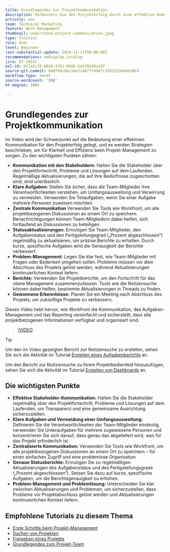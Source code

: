 ```yaml
---
title: Grundlegendes zur Projektkommunikation
description: Verbessern Sie den Projekterfolg durch eine effektive Kommunikation mit den Stakeholdern, klare Aufgaben, zentralisierte Diskussionen, genaue Statusberichte und proaktive Problemlösungen, um die Ausrichtung und Effizienz des Projekts sicherzustellen.
activity: use
team: Technical Marketing
feature: Work Management
thumbnail: understand-project-communication.jpeg
type: Tutorial
role: User
level: Beginner
last-substantial-update: 2024-11-11T00:00:00Z
recommendations: noDisplay,catalog
jira: KT-10147
exl-id: 0f2a2c78-8844-47b1-b0db-542392d9ce97
source-git-commit: bbdf99c6bc1be714077fd94fc3f8325394de36b3
workflow-type: tm+mt
source-wordcount: '398'
ht-degree: 100%

---
```


# Grundlegendes zur Projektkommunikation

Im Video wird der Schwerpunkt auf die Bedeutung einer effektiven Kommunikation für den Projekterfolg gelegt, und es werden Strategien beschrieben, um für Klarheit und Effizienz beim Projekt-Management zu sorgen. Zu den wichtigsten Punkten zählen:
* **Kommunikation mit den Stakeholdern:** Halten Sie die Stakeholder über den Projektfortschritt, Probleme und Lösungen auf dem Laufenden.  Regelmäßige Aktualisierungen, die auf ihre Bedürfnisse zugeschnitten sind, sind unerlässlich. 
* **Klare Aufgaben:** Stellen Sie sicher, dass die Team-Mitglieder ihre Verantwortlichkeiten verstehen, um Umfangsausweitung und Verwirrung zu vermeiden. Verwenden Sie Teilaufgaben, wenn Sie einer Aufgabe mehrere Personen zuweisen möchten. 
* **Zentrale Kommunikation** Verwenden Sie Tools wie Workfront, um alle projektbezogenen Diskussionen an einem Ort zu speichern. Benachrichtigungen können Team-Mitgliedern dabei helfen, sich fortlaufend an Diskussionen zu beteiligen. 
* **Statusaktualisierungen:** Ermutigen Sie Team-Mitglieder, den Aufgabenstatus und den Fertigstellungsgrad („Prozent abgeschlossen“) regelmäßig zu aktualisieren, um präzise Berichte zu erhalten. Durch kurze, spezifische Aufgaben wird die Genauigkeit der Berichte verbessert. 
* **Problem-Management:** Legen Sie klar fest, wie Team-Mitglieder mit Fragen oder Bedenken umgehen sollen. Probleme müssen vor dem Abschluss des Projekts gelöst werden, während Aktualisierungen kontinuierlichen Kontext liefern. 
* **Berichte:** Verwenden Sie Projektberichte, um den Fortschritt für das obere Management zusammenzufassen. Tools wie die Notizensuche können dabei helfen, bestimmte Aktualisierungen in Threads zu finden. 
* **Gewonnene Erkenntnisse:** Planen Sie ein Meeting nach Abschluss des Projekts, um zukünftige Projekte zu verbessern. 

Dieses Video hebt hervor, wie Workfront die Kommunikation, das Aufgaben-Management und das Reporting vereinfacht und sicherstellt, dass alle projektbezogenen Informationen verfügbar und organisiert sind. 

>[!VIDEO](https://video.tv.adobe.com/v/3419150/?quality=12&learn=on&enablevpops=1)

>[!TIP]
>
>Um den im Video gezeigten Bericht zur Notizensuche zu erstellen, sehen Sie sich die Aktivität im Tutorial [Erstellen eines Aufgabenberichts](https://experienceleague.adobe.com/de/docs/workfront-learn/tutorials-workfront/reporting/basic-reporting/create-a-task-report#activity-1-create-a-note-report-with-prompts) an.
>
>Um den Bericht zur Notizensuche zu Ihrem Projektbedienfeld hinzuzufügen, sehen Sie sich die Aktivität im Tutorial [Erstellen von Dashboards](https://experienceleague.adobe.com/docs/workfront-learn/tutorials-workfront/reporting/basic-reporting/create-dashboards.html?lang=de#activity-1-create-a-dashboard) an.

## Die wichtigsten Punkte

* **Effektive Stakeholder-Kommunikation:** Halten Sie die Stakeholder regelmäßig über den Projektfortschritt, Probleme und Lösungen auf dem Laufenden, um Transparenz und eine gemeinsame Ausrichtung sicherzustellen.
* **Klare Aufgaben und Vermeidung einer Umfangsausweitung:** Definieren Sie die Verantwortlichkeiten der Team-Mitglieder eindeutig, verwenden Sie Unteraufgaben für mehrere zugewiesene Personen und konzentrieren Sie sich darauf, dass genau das abgeliefert wird, was für das Projekt erforderlich ist.
* **Zentralisierte Kommunikation:** Verwenden Sie Tools wie Workfront, um alle projektbezogenen Diskussionen an einem Ort zu speichern – für einen einfachen Zugriff und eine problemlose Organisation.
* **Genaue Statusberichte:** Ermutigen Sie zu regelmäßigen Aktualisierungen des Aufgabenstatus und des Fertigstellungsgrads („Prozent abgeschlossen“). Setzen Sie dazu auf kurze, spezifische Aufgaben, um die Berichtsgenauigkeit zu erhöhen.
* **Problem-Management und Problemlösung:** Unterscheiden Sie klar zwischen Aktualisierungen und Problemen, um sicherzustellen, dass Probleme vor Projektabschluss gelöst werden und Aktualisierungen kontinuierlichen Kontext liefern. 


## Empfohlene Tutorials zu diesem Thema

* [Erste Schritte beim Projekt-Management](/help/manage-work/projects/getting-started-manage-a-project.md)
* [Suchen von Projekten](/help/manage-work/projects/find-projects.md)
* [Freigeben eines Projekts](/help/manage-work/projects/share-a-project.md)
* [Grundlegendes zum Projekt-Team](/help/manage-work/projects/understand-the-project-team.md)

